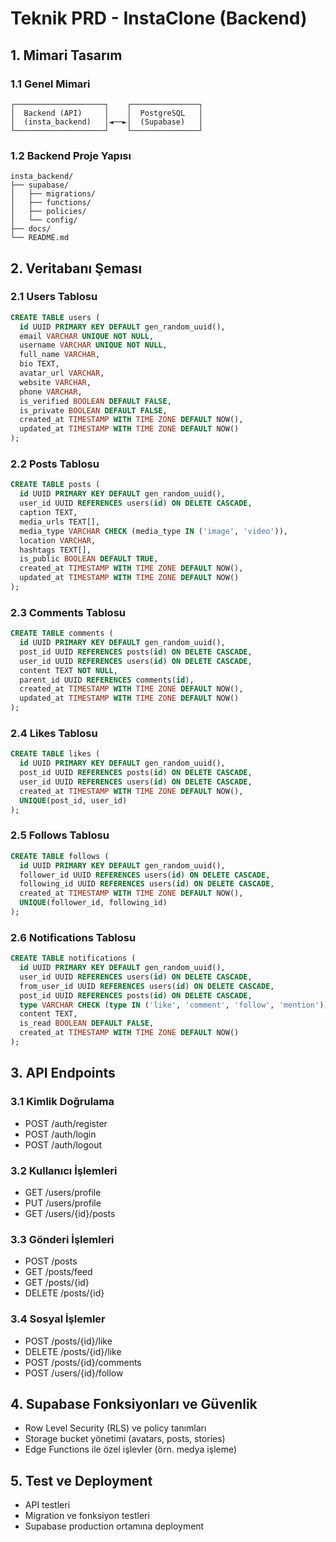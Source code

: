 # Teknik PRD - InstaClone (Backend)

## 1. Mimari Tasarım

### 1.1 Genel Mimari
```
┌────────────────────┐    ┌───────────────┐
│  Backend (API)     │    │  PostgreSQL   │
│  (insta_backend)   │◄──►│  (Supabase)   │
└────────────────────┘    └───────────────┘
```

### 1.2 Backend Proje Yapısı
```
insta_backend/
├── supabase/
│   ├── migrations/
│   ├── functions/
│   ├── policies/
│   └── config/
├── docs/
└── README.md
```

## 2. Veritabanı Şeması

### 2.1 Users Tablosu
```sql
CREATE TABLE users (
  id UUID PRIMARY KEY DEFAULT gen_random_uuid(),
  email VARCHAR UNIQUE NOT NULL,
  username VARCHAR UNIQUE NOT NULL,
  full_name VARCHAR,
  bio TEXT,
  avatar_url VARCHAR,
  website VARCHAR,
  phone VARCHAR,
  is_verified BOOLEAN DEFAULT FALSE,
  is_private BOOLEAN DEFAULT FALSE,
  created_at TIMESTAMP WITH TIME ZONE DEFAULT NOW(),
  updated_at TIMESTAMP WITH TIME ZONE DEFAULT NOW()
);
```

### 2.2 Posts Tablosu
```sql
CREATE TABLE posts (
  id UUID PRIMARY KEY DEFAULT gen_random_uuid(),
  user_id UUID REFERENCES users(id) ON DELETE CASCADE,
  caption TEXT,
  media_urls TEXT[],
  media_type VARCHAR CHECK (media_type IN ('image', 'video')),
  location VARCHAR,
  hashtags TEXT[],
  is_public BOOLEAN DEFAULT TRUE,
  created_at TIMESTAMP WITH TIME ZONE DEFAULT NOW(),
  updated_at TIMESTAMP WITH TIME ZONE DEFAULT NOW()
);
```

### 2.3 Comments Tablosu
```sql
CREATE TABLE comments (
  id UUID PRIMARY KEY DEFAULT gen_random_uuid(),
  post_id UUID REFERENCES posts(id) ON DELETE CASCADE,
  user_id UUID REFERENCES users(id) ON DELETE CASCADE,
  content TEXT NOT NULL,
  parent_id UUID REFERENCES comments(id),
  created_at TIMESTAMP WITH TIME ZONE DEFAULT NOW(),
  updated_at TIMESTAMP WITH TIME ZONE DEFAULT NOW()
);
```

### 2.4 Likes Tablosu
```sql
CREATE TABLE likes (
  id UUID PRIMARY KEY DEFAULT gen_random_uuid(),
  post_id UUID REFERENCES posts(id) ON DELETE CASCADE,
  user_id UUID REFERENCES users(id) ON DELETE CASCADE,
  created_at TIMESTAMP WITH TIME ZONE DEFAULT NOW(),
  UNIQUE(post_id, user_id)
);
```

### 2.5 Follows Tablosu
```sql
CREATE TABLE follows (
  id UUID PRIMARY KEY DEFAULT gen_random_uuid(),
  follower_id UUID REFERENCES users(id) ON DELETE CASCADE,
  following_id UUID REFERENCES users(id) ON DELETE CASCADE,
  created_at TIMESTAMP WITH TIME ZONE DEFAULT NOW(),
  UNIQUE(follower_id, following_id)
);
```

### 2.6 Notifications Tablosu
```sql
CREATE TABLE notifications (
  id UUID PRIMARY KEY DEFAULT gen_random_uuid(),
  user_id UUID REFERENCES users(id) ON DELETE CASCADE,
  from_user_id UUID REFERENCES users(id) ON DELETE CASCADE,
  post_id UUID REFERENCES posts(id) ON DELETE CASCADE,
  type VARCHAR CHECK (type IN ('like', 'comment', 'follow', 'mention')),
  content TEXT,
  is_read BOOLEAN DEFAULT FALSE,
  created_at TIMESTAMP WITH TIME ZONE DEFAULT NOW()
);
```

## 3. API Endpoints

### 3.1 Kimlik Doğrulama
- POST /auth/register
- POST /auth/login
- POST /auth/logout

### 3.2 Kullanıcı İşlemleri
- GET /users/profile
- PUT /users/profile
- GET /users/{id}/posts

### 3.3 Gönderi İşlemleri
- POST /posts
- GET /posts/feed
- GET /posts/{id}
- DELETE /posts/{id}

### 3.4 Sosyal İşlemler
- POST /posts/{id}/like
- DELETE /posts/{id}/like
- POST /posts/{id}/comments
- POST /users/{id}/follow

## 4. Supabase Fonksiyonları ve Güvenlik
- Row Level Security (RLS) ve policy tanımları
- Storage bucket yönetimi (avatars, posts, stories)
- Edge Functions ile özel işlevler (örn. medya işleme)

## 5. Test ve Deployment
- API testleri
- Migration ve fonksiyon testleri
- Supabase production ortamına deployment 